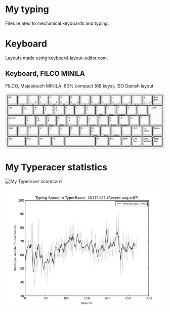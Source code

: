 
# My typing

Files related to mechanical keyboards and typing.

# Keyboard
Layouts made using [keyboard-layout-editor.com](http://www.keyboard-layout-editor.com/).

## Keyboard, FILCO MINILA

FILCO, Majestouch MINILA, 60% compact (68 keys), ISO Danish layout

![My FILCO MINILA layout](keyboard_minila/keyboard-layout2.png)


# My Typeracer statistics

![My Typeracer scorecard](http://data.typeracer.com/misc/badge?user=skrivemaskinen)

![My Typeracer statistics](mytyperacer/plot/newest.png)
